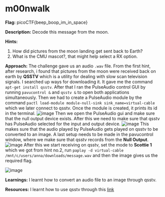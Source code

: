 # m00nwalk

**Flag:** picoCTF{beep_boop_im_in_space}

**Description:** Decode this message from the moon.

**Hints:** 
1. How did pictures from the moon landing get sent back to Earth?
2. What is the CMU mascot?, that might help select a RX option.

**Approach:**
The challenge gave us an audio `.wav` file. From the first hint, after research, i found that pictures from the moon were received back on earth by **QSSTV** which is a utility for dealing with slow scan television signals.
I searched up ways for downloading it. It gave me the command `apt-get install qsstv`. After that I ran the PulseAudio control GUI by running `pavucontrol &` and `qsstv &` to open both applications simultaneously.
Then we had to create a PulseAudio module by the command  `pactl load-module module-null-sink sink_name=virtual-cable` which we later connect to qsstv. Once the module is created,
it prints its id in the terminal.
![image](https://github.com/user-attachments/assets/b3232bf5-a7f1-4d36-b7b5-b542792fef29)
Then we open the PulseAudio gui and make sure that the null output device exists. After this we need to make sure that qsstv has PulseAudio selected
for the input and output device. 
![image](https://github.com/user-attachments/assets/73557296-4d87-4895-87ae-42c7d9889401)
This makes sure that the audio played by PulseAudio gets played on qsstv to be converted to an image. A last setup needs to be made in the pavucontrol window,
where we make sure that qsstv records from the **Null Output**.
![image](https://github.com/user-attachments/assets/422160e1-bdc7-4e1c-b045-73280ba44f2d)
 After this we start receiving on qsstv, set the mode to **Scottie 1** which we got from hint no.2, run `paplay -d virtual-cable /mnt/c/users/anna/downloads/message.wav`
and then the image gives us the required flag.

![image](https://github.com/user-attachments/assets/6de645ac-4a50-4a40-a83a-382826d97bf3)

**Learnings:**
I learnt how to convert an audio file to an image through qsstv.

**Resources:**
I learnt how to use qsstv through this [link](https://ourcodeworld.com/articles/read/956/how-to-convert-decode-a-slow-scan-television-transmissions-sstv-audio-file-to-images-using-qsstv-in-ubuntu-18-04)
